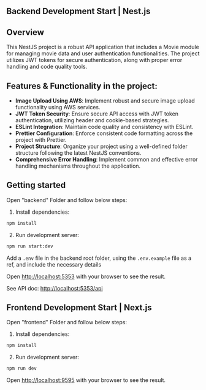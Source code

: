 ## Backend Development Start | Nest.js
## Overview

This NestJS project is a robust API application that includes a Movie module for managing movie data and user authentication functionalities. The project utilizes JWT tokens for secure authentication, along with proper error handling and code quality tools.

## Features & Functionality in the project:

- **Image Upload Using AWS**: Implement robust and secure image upload functionality using AWS services.
- **JWT Token Security**: Ensure secure API access with JWT token authentication, utilizing header and cookie-based strategies.
- **ESLint Integration**: Maintain code quality and consistency with ESLint.
- **Prettier Configuration**: Enforce consistent code formatting across the project with Prettier.
- **Project Structure**: Organize your project using a well-defined folder structure following the latest NestJS conventions.
- **Comprehensive Error Handling**: Implement common and effective error handling mechanisms throughout the application.

## Getting started

Open "backend" Folder and follow below steps:

1. Install dependencies:

```bash
npm install
```

2. Run development server:

```bash
npm run start:dev
```

Add a `.env` file in the backend root folder, using the `.env.example` file as a ref, and include the necessary details

Open [http://localhost:5353](http://localhost:5353) with your browser to see the result.

See API doc: [http://localhost:5353/api](http://localhost:5353/api)

## Frontend Development Start | Next.js

Open "frontend" Folder and follow below steps:

1. Install dependencies:

```bash
npm install
```

2. Run development server:

```bash
npm run dev
```

Open [http://localhost:9595](http://localhost:9595) with your browser to see the result.
